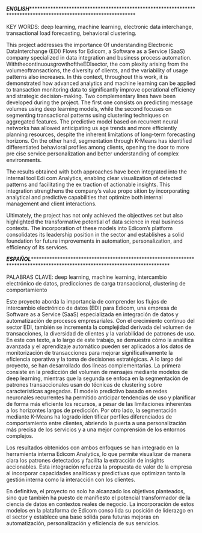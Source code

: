 ***ENGLISH*******************************************************************************************************************

KEY WORDS:
deep learning, machine learning, electronic data interchange, transactional load forecasting, behavioral clustering.

This project addresses the importance Of understanding Electronic DataInterchange (EDI)
Flows for Edicom, a Software as a Service (SaaS) company specialized in data integration
and business process automation. WiththecontinuousgrowthoftheEDIsector, the com
plexity arising from the volumeoftransactions, the diversity of clients, and the variability
of usage patterns also increases. In this context, throughout this work, it is demonstrated
how advanced analytics and machine learning can be applied to transaction monitoring
data to significantly improve operational efficiency and strategic decision-making.
Two complementary lines have been developed during the project. The first one consists
on predicting message volumes using deep learning models, while the second focuses
on segmenting transactional patterns using clustering techniques on aggregated features.
The predictive model based on recurrent neural networks has allowed anticipating us
age trends and more efficiently planning resources, despite the inherent limitations of
long-term forecasting horizons. On the other hand, segmentation through K-Means has
identified differentiated behavioral profiles among clients, opening the door to more pre
cise service personalization and better understanding of complex environments.

The results obtained with both approaches have been integrated into the internal tool Edi
com Analytics, enabling clear visualization of detected patterns and facilitating the ex
traction of actionable insights. This integration strengthens the company’s value propo
sition by incorporating analytical and predictive capabilities that optimize both internal
management and client interactions.

Ultimately, the project has not only achieved the objectives set but also highlighted the
transformative potential of data science in real business contexts. The incorporation of
these models into Edicom’s platform consolidates its leadership position in the sector and
establishes a solid foundation for future improvements in automation, personalization,
and efficiency of its services.

***ESPAÑOL*******************************************************************************************************************************

PALABRAS CLAVE:
deep learning, machine learning, intercambio electrónico de datos, predicciones de carga transaccional, clustering de comportamiento

Este proyecto aborda la importancia de comprender los flujos de intercambio electrónico
de datos (EDI) para Edicom, una empresa de Software as a Service (SaaS) especializada
en integración de datos y automatización de procesos empresariales. Con el crecimiento
continuo del sector EDI, también se incrementa la complejidad derivada del volumen de
transacciones, la diversidad de clientes y la variabilidad de patrones de uso. En este con
texto, a lo largo de este trabajo, se demuestra cómo la analítica avanzada y el aprendizaje
automático pueden ser aplicados a los datos de monitorización de transacciones para
mejorar significativamente la eficiencia operativa y la toma de decisiones estratégicas.
A lo largo del proyecto, se han desarrollado dos líneas complementarias. La primera
consiste en la predicción del volumen de mensajes mediante modelos de deep learning,
mientras que la segunda se enfoca en la segmentación de patrones transaccionales usan
do técnicas de clustering sobre características agregadas. El modelo predictivo basado
en redes neuronales recurrentes ha permitido anticipar tendencias de uso y planificar de
forma más eficiente los recursos, a pesar de las limitaciones inherentes a los horizontes
largos de predicción. Por otro lado, la segmentación mediante K-Means ha logrado iden
tificar perfiles diferenciados de comportamiento entre clientes, abriendo la puerta a una
personalización más precisa de los servicios y a una mejor comprensión de los entornos
complejos.

Los resultados obtenidos con ambos enfoques se han integrado en la herramienta interna
Edicom Analytics, lo que permite visualizar de manera clara los patrones detectados y
facilita la extracción de insights accionables. Esta integración refuerza la propuesta de
valor de la empresa al incorporar capacidades analíticas y predictivas que optimizan
tanto la gestión interna como la interacción con los clientes.

En definitiva, el proyecto no solo ha alcanzado los objetivos planteados, sino que también
ha puesto de manifiesto el potencial transformador de la ciencia de datos en contextos
reales de negocio. La incorporación de estos modelos en la plataforma de Edicom conso
lida su posición de liderazgo en el sector y establece una base sólida para futuras mejoras
en automatización, personalización y eficiencia de sus servicios.
